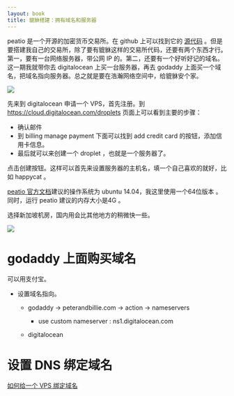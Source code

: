 ```yaml
---
layout: book
title: 貔貅搭建：拥有域名和服务器
---
```


peatio 是一个开源的加密货币交易所。在 github 上可以找到它的 [源代码](https://github.com/peatio/peatio) 。但是要搭建我自己的交易所，除了要有貔貅这样的交易所代码，还要有两个东西才行。第一，要有一台网络服务器，带公网 IP 的。第二，还要有一个好听好记的域名。这一期我就带你去 digitalocean 上买一台服务器，再去 godaddy 上面买一个域名，把域名指向服务器。总之就是要在浩瀚网络空间中，给貔貅安个家。

![](http://media.happycasts.net/pic/peterpic/peatio_vps_domain.png)


先来到 digitalocean 申请一个 VPS，首先注册。到 <https://cloud.digitalocean.com/droplets> 页面上可以看到主要的步骤：

- 确认邮件
- 到 billing manage payment 下面可以找到 add credit card 的按钮，添加信用卡信息。
- 最后就可以来创建一个 droplet ，也就是一个服务器了。

点击创建按钮。这样可以首先来设置服务器的主机名，填一个自己喜欢的就好，比如 happycat 。

[peatio 官方文档](https://github.com/peatio/peatio/blob/master/doc/deploy-ubuntu.md)建议的操作系统为 ubuntu 14.04，我这里使用一个64位版本 。同时，运行 peatio 建议的内存大小是4G 。

选择新加坡机房，国内用会比其他地方的稍微快一些。

![](http://media.happycasts.net/pic/peterpic/vps_settings.png)

<!-- ping 出来的结果也不可信，网站运行速度跟很多因素有关，CPU 内存 是不是 SSD 等等，所以不要以 ping 为标准，要以实用为依据，网页打开速度是不是可以接受，可以不可以播放视频？ ssh 登陆后反应慢不慢？如果实际用着没有问题，那么 ping 出来是 400ms 还是 70ms 都无所谓 -->

<!-- ping digitalocean sinapore 120ms  ping linode tokyp 80ms

    ping railscasts.com(digitalocean US) 400ms but still play video OK， so this just does not matter -->


<!-- - minimum ram: 4G
  https://github.com/peatio/peatio/issues/281 -->


# godaddy 上面购买域名

可以用支付宝。

- 设置域名指向。
  - godaddy -> peterandbillie.com -> action -> nameservers
    - use custom nameserver : ns1.digitalocean.com

  - digitalocean


# 设置 DNS 绑定域名

[如何给一个 VPS 绑定域名](https://www.digitalocean.com/community/tutorials/how-to-set-up-a-host-name-with-digitalocean)

<!-- 刚刚到 DO 添加 peterandbillie.com
    现在是下午四点半，看看多长时间能生效？
    - 还不到六点，好了 -->